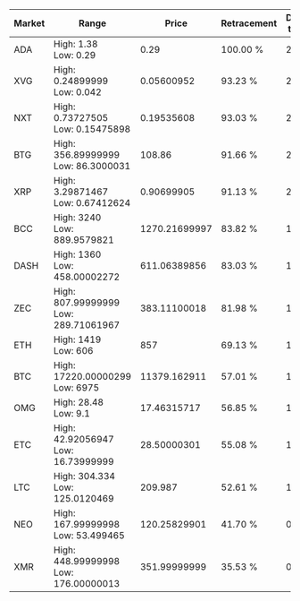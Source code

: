 | Market | Range | Price| Retracement | Doubles to 50% |
| --- | --- | --- | --- | --- |
| ADA | High: 1.38<br />Low: 0.29 | 0.29 | 100.00 % | 2.88 |
| XVG | High: 0.24899999<br />Low: 0.042 | 0.05600952 | 93.23 % | 2.60 |
| NXT | High: 0.73727505<br />Low: 0.15475898 | 0.19535608 | 93.03 % | 2.28 |
| BTG | High: 356.89999999<br />Low: 86.3000031 | 108.86 | 91.66 % | 2.04 |
| XRP | High: 3.29871467<br />Low: 0.67412624 | 0.90699905 | 91.13 % | 2.19 |
| BCC | High: 3240<br />Low: 889.9579821 | 1270.21699997 | 83.82 % | 1.63 |
| DASH | High: 1360<br />Low: 458.00002272 | 611.06389856 | 83.03 % | 1.49 |
| ZEC | High: 807.99999999<br />Low: 289.71061967 | 383.11100018 | 81.98 % | 1.43 |
| ETH | High: 1419<br />Low: 606 | 857 | 69.13 % | 1.18 |
| BTC | High: 17220.00000299<br />Low: 6975 | 11379.162911 | 57.01 % | 1.06 |
| OMG | High: 28.48<br />Low: 9.1 | 17.46315717 | 56.85 % | 1.08 |
| ETC | High: 42.92056947<br />Low: 16.73999999 | 28.50000301 | 55.08 % | 1.05 |
| LTC | High: 304.334<br />Low: 125.0120469 | 209.987 | 52.61 % | 1.02 |
| NEO | High: 167.99999998<br />Low: 53.499465 | 120.25829901 | 41.70 % | 0.00 |
| XMR | High: 448.99999998<br />Low: 176.00000013 | 351.99999999 | 35.53 % | 0.00 |
